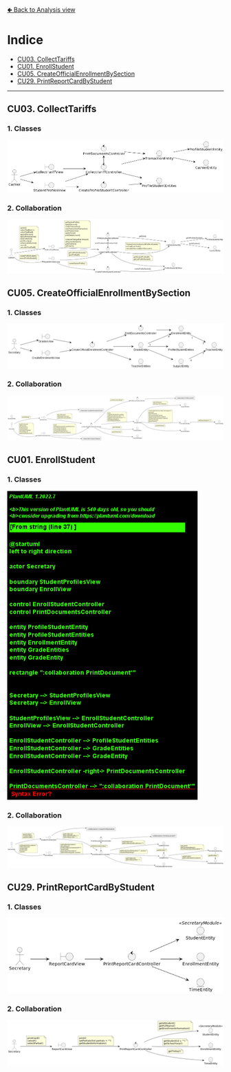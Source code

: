 [🢀 Back to Analysis view](./analysis-view.md)

# Indice
- [CU03. CollectTariffs](#cu03)
- [CU01. EnrollStudent](#cu01)
- [CU05. CreateOfficialEnrollmentBySection](#cu01)
- [CU29. PrintReportCardByStudent](#cu29)

---


## CU03. CollectTariffs <a id="cu03"></a>
### 1. Classes
![](../out/DesignView/AnalysisView/UseCaseAnalysis/CU03.CollectTariffs/Classes.CU03.Analysis.png)

### 2. Collaboration
![](../out/DesignView/AnalysisView/UseCaseAnalysis/CU03.CollectTariffs/Collaboration.CU03.Analysis.png)



## CU05. CreateOfficialEnrollmentBySection <a id="cu05"></a>
### 1. Classes
![](../out/DesignView/AnalysisView/UseCaseAnalysis/CU05.CreateOfficialEnrollmentBySection/Classes.CU05.Analysis.png)

### 2. Collaboration
![](../out/DesignView/AnalysisView/UseCaseAnalysis/CU05.CreateOfficialEnrollmentBySection/Collaboration.CU05.Analysis.png)



## CU01. EnrollStudent <a id="cu01"></a>
### 1. Classes
![](../out/DesignView/AnalysisView/UseCaseAnalysis/CU01.EnrollStudent/Classes.CU01.Analysis.png)

### 2. Collaboration
![](../out/DesignView/AnalysisView/UseCaseAnalysis/CU01.EnrollStudent/Collaboration.CU01.Analysis.png)



## CU29. PrintReportCardByStudent <a id="cu29"></a>
### 1. Classes
![](../out/DesignView/AnalysisView/UseCaseAnalysis/CU29.PrintReportCardByStudent/Classes.CU29.Analysis.png)

### 2. Collaboration
![](../out/DesignView/AnalysisView/UseCaseAnalysis/CU29.PrintReportCardByStudent/Collaboration.CU29.Analysis.png)
